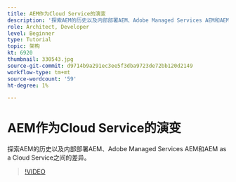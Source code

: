 ```yaml
---
title: AEM作为Cloud Service的演变
description: '探索AEM的历史以及内部部署AEM、Adobe Managed Services AEM和AEM as a Cloud Service之间的差异。 '
role: Architect, Developer
level: Beginner
type: Tutorial
topic: 架构
kt: 6920
thumbnail: 330543.jpg
source-git-commit: d9714b9a291ec3ee5f3dba9723de72bb120d2149
workflow-type: tm+mt
source-wordcount: '59'
ht-degree: 1%

---
```



# AEM作为Cloud Service的演变

探索AEM的历史以及内部部署AEM、Adobe Managed Services AEM和AEM as a Cloud Service之间的差异。

>[!VIDEO](https://video.tv.adobe.com/v/330543/?quality=12&learn=on)